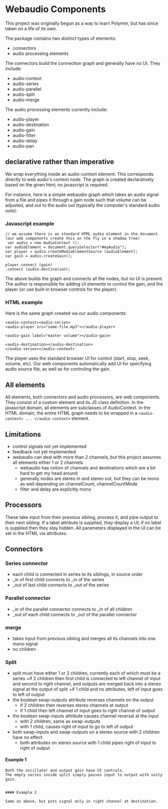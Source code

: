 # Webaudio Components

This project was originally begun as a way to learn Polymer, but has since taken on a life of its own.

The package contains two distinct types of elements:
- connectors
- audio processing elements

The connectors build the connection graph and generally have no UI. They include:
- audio-context
- audio-series
- audio-parallel
- audio-split
- audio-merge

The audio processing elements currently include:
- audio-player
- audio-destination
- audio-gain
- audio-filter
- audio-delay
- audio-pan

## declarative rather than imperative

We wrap everything inside an audio-context element. This corresponds directly to web audio's context node.
The graph is created declaratively based on the given html; no javascript is required.

For instance, here is a simple webaudio graph which takes an audio signal from a file and pipes it through a gain node such that volume can be adjusted, and out to the audio out (typically the computer's standard audio outs):

### Javascript example

```
// we assume there is an standard HTML audio element in the document (our web components create this on the fly in a shadow tree)
 var audio = new AudioContext ();
var audioElement = document.querySelector("#myAudio");
var player = audio.createMediaElementSource (audioElement);
var gain = audio.createGain();

player.connect (gain)
.connect (audio.destination);
```

The above builds the graph and connects all the nodes, but no UI is present. The author is responsible for adding UI elements to control the gain, and the player (or use built-in browser controls for the player).

### HTML example

Here is the same graph created via our audio components:

```
<audio-context><audio-series>
<audio-player src="some-file.mp3"></audio-player>

<audio-gain label="master volume"></audio-gain>

<audio-destination></audio-destination>
</audio-series></audio-context>
```

The player uses the standard browser UI for control (start, stop, seek, volume, etc).
Our web components automatically add UI for specifying audio source file, as well as for controling the gain.

## All elements

All elements, both connectors and audio processors, are web components. They consist of a custom element and its JS class definition.
In the javascript domain, all elements are subclasses of AudioContext.
In the HTML domain, the entire HTML graph needs to be wrapped in a `<audio-context> ... </audio-context>` element.

## Limitations

- control signals not yet implemented
- feedback not yet implemented
- webaudio can deal with more than 2 channels, but this project assumes all elements either 1 or 2 channels
	+ webaudio has notion of channels and destinations which are a bit hard to get my head around
	+ generally nodes are stereo in and stereo out, but they can be mono as well depending on channelCount, channelCountMode
	+ filter and delay are explicitly mono
	
## Processors

These take input from their previous sibling, process it, and pipe output to their next sibling.
If a label attribute is supplied, they display a UI; if no label is supplied then they stay hidden.
All parameters displayed in the UI can be set in the HTML via attributes.

## Connectors

### Series connector

- each child is connected in series to  its siblings, in source order
- _in of first child connects to _in of the series
- _out of last child connects to _out of the series

### Parallel connector

- _in of the parallel connector connects to _in of all children
- _out of each child connects to _out of the parallel connector

### merge

- takes input from previous sibling and merges all its channels into one mono signal
- no children

### Split

- split must have either 1 or 2 children, currently each of which must be a series
	+if 2 children then first child is connected to left channel of input and second to right channel, and outputs are merged back into a stereo signal at the output of split
	+if 1 child  and no attributes, left of input goes to left of output
- the boolean swap-outputs attribute reverses channels on the output
	+ if 2 children then reverses stereo channels at output
	+ if 1 child then left channel of input goes to right channel of output
- the boolean swap-inputs attribute causes channel reversal at the input
	+ with 2 children, same as swap-outputs
	+ with 1 child, causes right of input to go to left of output
- both swap-inputs and swap-outputs on a stereo source with 2 children have no effect
	+ both attributes on stereo source with 1 child pipes right of input to right of output

#### Example 1

```Produeces a tone in left channel only.
Both the oscillator and output gain have UI controls.
The empty series inside split simply passes input to output with unity gain.

```
<audio-context><audio-series>
<audio-oscillator label="my oscillator" frequency="220.0"></audio-oscillator>

<audio-split><audio-series></audio-series></audio-split>

<audio-gain label="master volume" gain=".2"></audio-gain>

<audio-destination></audio-destination>
</audio-series></audio-context>
```

#### Example 2

Same as above, but puts signal only in right channel at destination.

```
<audio-context><audio-series>
<audio-oscillator label="my oscillator" frequency="220.0"></audio-oscillator>

<audio-split swap-outputs><audio-series></audio-series></audio-split>

<audio-gain label="master volume" gain=".2"></audio-gain>

<audio-destination></audio-destination>
</audio-series></audio-context>
```

